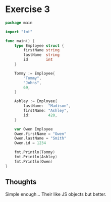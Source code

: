 # Exercise 3

```go
package main

import "fmt"

func main() {
	type Employee struct {
		firstName string
		lastName  string
		id        int
	}

	Tommy := Employee{
		"Tommy",
		"Johns",
		69,
	}

	Ashley := Employee{
		lastName:  "Madison",
		firstName: "Ashley",
		id:        420,
	}

	var Owen Employee
	Owen.firstName = "Owen"
	Owen.lastName = "Smith"
	Owen.id = 1234

	fmt.Println(Tommy)
	fmt.Println(Ashley)
	fmt.Println(Owen)
}
```

## Thoughts

Simple enough... Their like JS objects but better.
